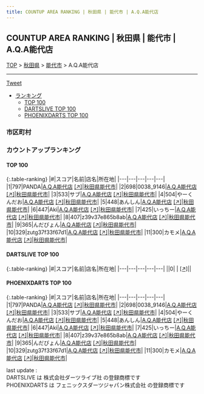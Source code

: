 ```yaml
---
title: COUNTUP AREA RANKING | 秋田県 | 能代市 | A.Q.A能代店
---
```

## COUNTUP AREA RANKING | 秋田県 | 能代市 | A.Q.A能代店

[TOP](/darts/rank/) > [秋田県](/darts/rank/秋田県/) > [能代市](/darts/rank/秋田県/能代市/) > A.Q.A能代店

___

<a href="https://twitter.com/share?ref_src=twsrc%5Etfw" data-text="COUNTUP AREA RANKING | 秋田県能代市A.Q.A能代店" class="twitter-share-button" data-hashtags="DARTSLIVE,PHOENIXDARTS,darts,ダーツ" data-show-count="false">Tweet</a>

* [ランキング](#カウントアップランキング)
    * [TOP 100](#top-100)
    * [DARTSLIVE TOP 100](#dartslive-top-100)
    * [PHOENIXDARTS TOP 100](#phoenixdarts-top-100)

### 市区町村

<ul>

</ul>

### カウントアップランキング

#### TOP 100



{:.table-ranking}
|#|スコア|名前|店名|所在地|
|---|---|---|---|---|
|1|797|<span class="rank-name-pd">PANDA</span>|<a href="/darts/rank/shops/10255.html">A.Q.A能代店</a> <a href="https://vs.phoenixdarts.com/jp/shop/shopDetailInfo/s_10255?s_seq=10255">[↗]</a>|<a href="/darts/rank/秋田県/能代市">秋田県能代市</a>|
|2|698|<span class="rank-name-pd">0038_9146</span>|<a href="/darts/rank/shops/10255.html">A.Q.A能代店</a> <a href="https://vs.phoenixdarts.com/jp/shop/shopDetailInfo/s_10255?s_seq=10255">[↗]</a>|<a href="/darts/rank/秋田県/能代市">秋田県能代市</a>|
|3|533|<span class="rank-name-pd">サブ</span>|<a href="/darts/rank/shops/10255.html">A.Q.A能代店</a> <a href="https://vs.phoenixdarts.com/jp/shop/shopDetailInfo/s_10255?s_seq=10255">[↗]</a>|<a href="/darts/rank/秋田県/能代市">秋田県能代市</a>|
|4|504|<span class="rank-name-pd">やーくんだお</span>|<a href="/darts/rank/shops/10255.html">A.Q.A能代店</a> <a href="https://vs.phoenixdarts.com/jp/shop/shopDetailInfo/s_10255?s_seq=10255">[↗]</a>|<a href="/darts/rank/秋田県/能代市">秋田県能代市</a>|
|5|448|<span class="rank-name-pd">あんしん</span>|<a href="/darts/rank/shops/10255.html">A.Q.A能代店</a> <a href="https://vs.phoenixdarts.com/jp/shop/shopDetailInfo/s_10255?s_seq=10255">[↗]</a>|<a href="/darts/rank/秋田県/能代市">秋田県能代市</a>|
|6|447|<span class="rank-name-pd">Aki</span>|<a href="/darts/rank/shops/10255.html">A.Q.A能代店</a> <a href="https://vs.phoenixdarts.com/jp/shop/shopDetailInfo/s_10255?s_seq=10255">[↗]</a>|<a href="/darts/rank/秋田県/能代市">秋田県能代市</a>|
|7|425|<span class="rank-name-pd">いっちー</span>|<a href="/darts/rank/shops/10255.html">A.Q.A能代店</a> <a href="https://vs.phoenixdarts.com/jp/shop/shopDetailInfo/s_10255?s_seq=10255">[↗]</a>|<a href="/darts/rank/秋田県/能代市">秋田県能代市</a>|
|8|407|<span class="rank-name-pd">z39v37e865b8ab</span>|<a href="/darts/rank/shops/10255.html">A.Q.A能代店</a> <a href="https://vs.phoenixdarts.com/jp/shop/shopDetailInfo/s_10255?s_seq=10255">[↗]</a>|<a href="/darts/rank/秋田県/能代市">秋田県能代市</a>|
|9|365|<span class="rank-name-pd">んだびょん</span>|<a href="/darts/rank/shops/10255.html">A.Q.A能代店</a> <a href="https://vs.phoenixdarts.com/jp/shop/shopDetailInfo/s_10255?s_seq=10255">[↗]</a>|<a href="/darts/rank/秋田県/能代市">秋田県能代市</a>|
|10|329|<span class="rank-name-pd">zutg37f33f67d1</span>|<a href="/darts/rank/shops/10255.html">A.Q.A能代店</a> <a href="https://vs.phoenixdarts.com/jp/shop/shopDetailInfo/s_10255?s_seq=10255">[↗]</a>|<a href="/darts/rank/秋田県/能代市">秋田県能代市</a>|
|11|300|<span class="rank-name-pd">カモメ</span>|<a href="/darts/rank/shops/10255.html">A.Q.A能代店</a> <a href="https://vs.phoenixdarts.com/jp/shop/shopDetailInfo/s_10255?s_seq=10255">[↗]</a>|<a href="/darts/rank/秋田県/能代市">秋田県能代市</a>|


#### DARTSLIVE TOP 100



{:.table-ranking}
|#|スコア|名前|店名|所在地|
|---|---|---|---|---|
||0|<span class="rank-name-dl"> </span>|<a href="/darts/rank/shops/.html"></a> <a href="">[↗]</a>|<a href="/darts/rank//"></a>|


#### PHOENIXDARTS TOP 100



{:.table-ranking}
|#|スコア|名前|店名|所在地|
|---|---|---|---|---|
|1|797|<span class="rank-name-pd">PANDA</span>|<a href="/darts/rank/shops/10255.html">A.Q.A能代店</a> <a href="https://vs.phoenixdarts.com/jp/shop/shopDetailInfo/s_10255?s_seq=10255">[↗]</a>|<a href="/darts/rank/秋田県/能代市">秋田県能代市</a>|
|2|698|<span class="rank-name-pd">0038_9146</span>|<a href="/darts/rank/shops/10255.html">A.Q.A能代店</a> <a href="https://vs.phoenixdarts.com/jp/shop/shopDetailInfo/s_10255?s_seq=10255">[↗]</a>|<a href="/darts/rank/秋田県/能代市">秋田県能代市</a>|
|3|533|<span class="rank-name-pd">サブ</span>|<a href="/darts/rank/shops/10255.html">A.Q.A能代店</a> <a href="https://vs.phoenixdarts.com/jp/shop/shopDetailInfo/s_10255?s_seq=10255">[↗]</a>|<a href="/darts/rank/秋田県/能代市">秋田県能代市</a>|
|4|504|<span class="rank-name-pd">やーくんだお</span>|<a href="/darts/rank/shops/10255.html">A.Q.A能代店</a> <a href="https://vs.phoenixdarts.com/jp/shop/shopDetailInfo/s_10255?s_seq=10255">[↗]</a>|<a href="/darts/rank/秋田県/能代市">秋田県能代市</a>|
|5|448|<span class="rank-name-pd">あんしん</span>|<a href="/darts/rank/shops/10255.html">A.Q.A能代店</a> <a href="https://vs.phoenixdarts.com/jp/shop/shopDetailInfo/s_10255?s_seq=10255">[↗]</a>|<a href="/darts/rank/秋田県/能代市">秋田県能代市</a>|
|6|447|<span class="rank-name-pd">Aki</span>|<a href="/darts/rank/shops/10255.html">A.Q.A能代店</a> <a href="https://vs.phoenixdarts.com/jp/shop/shopDetailInfo/s_10255?s_seq=10255">[↗]</a>|<a href="/darts/rank/秋田県/能代市">秋田県能代市</a>|
|7|425|<span class="rank-name-pd">いっちー</span>|<a href="/darts/rank/shops/10255.html">A.Q.A能代店</a> <a href="https://vs.phoenixdarts.com/jp/shop/shopDetailInfo/s_10255?s_seq=10255">[↗]</a>|<a href="/darts/rank/秋田県/能代市">秋田県能代市</a>|
|8|407|<span class="rank-name-pd">z39v37e865b8ab</span>|<a href="/darts/rank/shops/10255.html">A.Q.A能代店</a> <a href="https://vs.phoenixdarts.com/jp/shop/shopDetailInfo/s_10255?s_seq=10255">[↗]</a>|<a href="/darts/rank/秋田県/能代市">秋田県能代市</a>|
|9|365|<span class="rank-name-pd">んだびょん</span>|<a href="/darts/rank/shops/10255.html">A.Q.A能代店</a> <a href="https://vs.phoenixdarts.com/jp/shop/shopDetailInfo/s_10255?s_seq=10255">[↗]</a>|<a href="/darts/rank/秋田県/能代市">秋田県能代市</a>|
|10|329|<span class="rank-name-pd">zutg37f33f67d1</span>|<a href="/darts/rank/shops/10255.html">A.Q.A能代店</a> <a href="https://vs.phoenixdarts.com/jp/shop/shopDetailInfo/s_10255?s_seq=10255">[↗]</a>|<a href="/darts/rank/秋田県/能代市">秋田県能代市</a>|
|11|300|<span class="rank-name-pd">カモメ</span>|<a href="/darts/rank/shops/10255.html">A.Q.A能代店</a> <a href="https://vs.phoenixdarts.com/jp/shop/shopDetailInfo/s_10255?s_seq=10255">[↗]</a>|<a href="/darts/rank/秋田県/能代市">秋田県能代市</a>|


<div class="footer border-top border-gray-light mt-5 pt-3 text-right text-gray">
    last update : <span style="font-weight: italic" id="foot_last_modified"></span><br />
    DARTSLIVE は 株式会社ダーツライブ社 の登録商標です<br />
    PHOENIXDARTS は フェニックスダーツジャパン株式会社 の登録商標です<br />
</div>

<script src="https://cdnjs.cloudflare.com/ajax/libs/jquery.tablesorter/2.31.3/js/jquery.tablesorter.min.js" integrity="sha512-qzgd5cYSZcosqpzpn7zF2ZId8f/8CHmFKZ8j7mU4OUXTNRd5g+ZHBPsgKEwoqxCtdQvExE5LprwwPAgoicguNg==" crossorigin="anonymous" referrerpolicy="no-referrer"></script>
<link rel="stylesheet" href="https://cdnjs.cloudflare.com/ajax/libs/jquery.tablesorter/2.31.3/css/theme.default.min.css" integrity="sha512-wghhOJkjQX0Lh3NSWvNKeZ0ZpNn+SPVXX1Qyc9OCaogADktxrBiBdKGDoqVUOyhStvMBmJQ8ZdMHiR3wuEq8+w==" crossorigin="anonymous" referrerpolicy="no-referrer" />
<script>
$(function() {
    $(".table-ranking").tablesorter({sortList:[[0, 0]]});
    $("#foot_last_modified").text(formatDate(new Date(document.lastModified), 'yyyy-MM-dd HH:mm:ss'));
});
</script>

<script async src="https://platform.twitter.com/widgets.js" charset="utf-8"></script>
